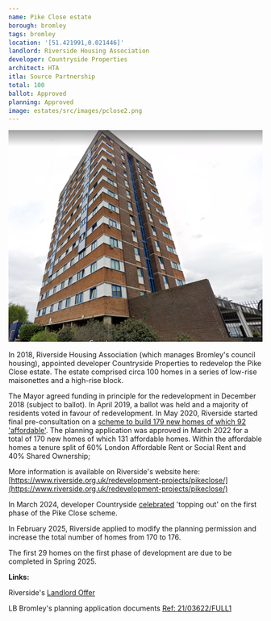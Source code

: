 ```yaml
---
name: Pike Close estate 
borough: bromley 
tags: bromley
location: '[51.421991,0.021446]'
landlord: Riverside Housing Association
developer: Countryside Properties
architect: HTA
itla: Source Partnership
total: 100
ballot: Approved
planning: Approved
image: estates/src/images/pclose2.png
---
```

![Pike Close estate image](src/images/pclose2.png)

In 2018, Riverside Housing Association (which manages Bromley's council housing), appointed developer Countryside Properties to redevelop the Pike Close estate. The estate comprised circa 100 homes in a series of low-rise maisonettes and a high-rise block.

The Mayor agreed funding in principle for the redevelopment in December 2018 (subject to ballot). In April 2019, a ballot was held and a majority of residents voted in favour of redevelopment. In May 2020, Riverside started final pre-consultation on a [scheme to build 179 new homes of which 92 'affordable'](https://www.riverside.org.uk/wp-content/uploads/2021/05/Pike-Close-Presentation-Final-W10-4YTJ863.pdf). The planning application was approved in March 2022 for a total of 170 new homes of which 131 affordable homes. Within the affordable homes a tenure split of 60% London Affordable Rent or Social Rent and 40% Shared Ownership;

More information is available on Riverside's website here: [https://www.riverside.org.uk/redevelopment-projects/pikeclose/](https://www.riverside.org.uk/redevelopment-projects/pikeclose/)

In March 2024, developer Countryside [celebrated](https://www.vistrygroup.co.uk/media-centre/press-releases/riverside-and-countryside-partnerships-mark-success-new-estate) 'topping out' on the first phase of the Pike Close scheme.

In February 2025, Riverside applied to modify the planning permission and increase the total number of homes from 170 to 176.

The first 29 homes on the first phase of development are due to be completed in Spring 2025.

__Links:__

Riverside's [Landlord Offer](src/images/Pike-Close-Offer.pdf)

LB Bromley's planning application documents [Ref: 21/03622/FULL1](https://searchapplications.bromley.gov.uk/online-applications/applicationDetails.do?activeTab=documents&keyVal=QXZBVBBT0RH00)

